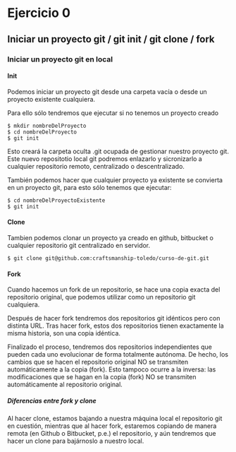 # Ejercicio 0

## Iniciar un proyecto git / git init / git clone / fork

### Iniciar un proyecto git en local

#### Init

Podemos iniciar un proyecto git desde una carpeta vacía o desde un proyecto existente cualquiera.

Para ello sólo tendremos que ejecutar si no tenemos un proyecto creado

```
$ mkdir nombreDelProyecto
$ cd nombreDelProyecto
$ git init
```

Esto creará la carpeta oculta .git ocupada de gestionar nuestro proyecto git.
Este nuevo repositotio local git podremos enlazarlo y sicronizarlo a cualquier repositorio remoto, centralizado o descentralizado.

También podemos hacer que cualquier proyecto ya existente se convierta en un proyecto git, para esto sólo tenemos que ejecutar:

```
$ cd nombreDelProyectoExistente
$ git init
```

#### Clone

Tambien podemos clonar un proyecto ya creado en github, bitbucket o cualquier repositorio git centralizado en servidor.

```
$ git clone git@github.com:craftsmanship-toledo/curso-de-git.git
```

#### Fork

Cuando hacemos un fork de un repositorio, se hace una copia exacta del repositorio original, que podemos utilizar como un repositorio git cualquiera.

Después de hacer fork tendremos dos repositorios git idénticos pero con distinta URL. Tras hacer fork, estos dos repositorios tienen exactamente la misma historia, son una copia idéntica.

Finalizado el proceso, tendremos dos repositorios independientes que pueden cada uno evolucionar de forma totalmente autónoma. De hecho, los cambios que se hacen el repositorio original NO se transmiten automáticamente a la copia (fork). Esto tampoco ocurre a la inversa: las modificaciones que se hagan en la copia (fork) NO se transmiten automáticamente al repositorio original.

##### Diferencias entre fork y clone

Al hacer clone, estamos bajando a nuestra máquina local el repositorio git en cuestión, mientras que al hacer fork, estaremos copiando de manera remota (en Github o Bitbucket, p.e.) el repositorio, y aún tendremos que hacer un clone para bajárnoslo a nuestro local.
